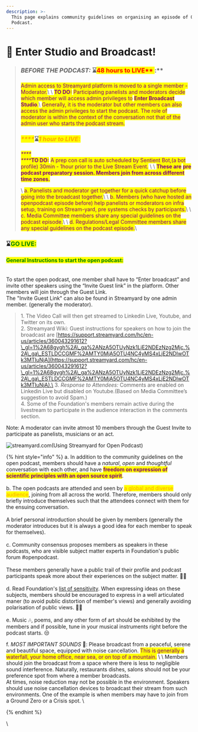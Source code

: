 ```yaml
---
description: >-
  This page explains community guidelines on organising an episode of Open
  Podcast.
---
```


# 📢 Enter Studio and Broadcast!

> ### _**BEFORE THE PODCAST:**_ :hourglass:<mark style="color:red;">**48 hours to LIVE**</mark><mark style="color:red;">** **</mark><mark style="color:red;"><mark style="color:purple;">**:**<mark style="color:purple;"></mark> <mark style="color:purple;"></mark><mark style="color:purple;"></mark>&#x20;
>
> <mark style="color:purple;">Admin access to Streamyard platform is moved to a single member - Moderator.</mark>\ <mark style="color:purple;"></mark>\ <mark style="color:purple;"></mark><mark style="color:purple;">**TO DO:**</mark> <mark style="color:purple;"></mark><mark style="color:purple;">Participating panelists and moderators decide which member will access admin privileges to</mark> <mark style="color:purple;"></mark><mark style="color:purple;">**Enter Broadcast Studio**</mark><mark style="color:purple;">.</mark>\ <mark style="color:purple;">Generally, it is the moderator but other members can also access the admin privileges to start the podcast. The role of moderator is within the context of the conversation not that of the admin user who starts the podcast stream.</mark>
>
> <mark style="color:purple;"></mark>
>
> ### _<mark style="color:orange;">****</mark>_:hourglass:_<mark style="color:orange;">**1 hour to LIVE:**</mark>_&#x20;
>
> _<mark style="color:purple;">****</mark>_\
> _<mark style="color:purple;">****</mark>_<mark style="color:purple;">**TO DO:**</mark> <mark style="color:purple;"></mark><mark style="color:purple;">A prep con call is auto scheduled by Sentient Bot,(a bot profile) 30min - 1hour prior to the Live Stream Event.</mark> \ <mark style="color:purple;"></mark>\ <mark style="color:purple;"></mark><mark style="color:purple;">**These are**</mark> <mark style="color:purple;"></mark><mark style="color:purple;"></mark> <mark style="color:purple;"></mark><mark style="color:purple;">**pre podcast preparatory session. Members join from across different time zones.**</mark>&#x20;
>
> <mark style="color:purple;"></mark>\ <mark style="color:purple;">a. Panelists and moderator get together for a quick catchup before going into the broadcast together.</mark>\ <mark style="color:purple;"></mark>\ <mark style="color:purple;">b. Members (who have hosted an openpodcast episode before) help panelists or moderators on infra setup, training on Stream-yard, pre systems checks by participants.</mark>\ <mark style="color:purple;"></mark>\ <mark style="color:purple;">c. Media Committee members share any special guidelines on the podcast episode.</mark>\ <mark style="color:purple;"></mark>\ <mark style="color:purple;">d. Regulations/Legal Committee members share any special guidelines on the podcast episode.</mark>\
>

### :hourglass:<mark style="color:green;">**GO LIVE:**</mark>&#x20;

#### <mark style="color:green;">**General Instructions to start the open podcast:**</mark>

\
To start the open podcast, one member shall have to “Enter broadcast” and invite other speakers using the “Invite Guest link” in the platform. Other members will join through the Guest Link. \
The "Invite Guest Link" can also be found in Streamyard by one admin member. (generally the moderator).

> 1\. The Video Call will then get streamed to Linkedin Live, Youtube, and Twitter on its own.\
> 2\. Streamyard Wiki: Guest instructions for speakers on how to join the broadcast are [https://support.streamyard.com/hc/en-us/articles/360043291612?\_gl=1%2A68gygh%2A\_ga%2ANzA5OTUyNzk1LjE2NDEzNzg2Mjc.%2A\_ga\_ESTLDCCGMF%2AMTY0MjA5OTU4NC4yMS4xLjE2NDIwOTk3MTIuNjA](https://support.streamyard.com/hc/en-us/articles/360043291612?\_gl=1%2A68gygh%2A\_ga%2ANzA5OTUyNzk1LjE2NDEzNzg2Mjc.%2A\_ga\_ESTLDCCGMF%2AMTY0MjA5OTU4NC4yMS4xLjE2NDIwOTk3MTIuNjA).\
> 3\. _Response to Attendees:_ Comments are enabled on Linkedin Live but disabled on Youtube.(Based on Media Committee’s suggestion to avoid Spam.)\
> 4\. Some of the Foundation's members remain active during the livestream to participate in the audience interaction in the comments section.

Note: A moderator can invite atmost 10 members through the Guest Invite to participate as panelists, musicians or an act.

![streamyard.com](https://slack-imgs.com/?c=1\&o1=wi32.he32.si\&url=https%3A%2F%2Fstreamyard.com%2Fstatic%2Ffavicon-16x16.png)(Using Streamyard for Open Podcast)

{% hint style="info" %}
a. In addition to the community guidelines on the open podcast, members should have a _natural_, _open_ and _thoughtful_ conversation with each other, and have <mark style="color:purple;">**freedom on expression of scientific principles with an open source spirit**</mark>. \
\
b. The open podcasts are attended and seen by <mark style="color:orange;">a global and diverse audience</mark>, joining from all across the world. Therefore, members should only briefly introduce themselves such that the attendees connect with them for the ensuing conversation. \
\
A brief personal introduction should be given by members (generally the moderator introduces but it is always a good idea for each member to speak for themselves). \
\
c. Community consensus proposes members as speakers in these podcasts, who are visible subject matter experts in Foundation's public forum #openpodcast. \
\
These members generally have a public trail of their profile and podcast participants speak more about their experiences on the subject matter. 👍🏼\
\
d. Read Foundation's [list of sensitivity](../data-processing/how-not-to-spam/list-of-sensitivity.md). When expressing ideas on these subjects, members should be encouraged to express in a well articulated maner (to avoid public distortion of member's views) and generally avoiding polarisation of public views. 👌🏿\
\
e. Music 🎶, poems, and any other form of art should be exhibited by the members and if possible, tune in your musical instruments right before the podcast starts. 😒&#x20;

f. _MOST IMPORTANT SOUNDS_ 👀: Please broadcast from a peaceful, serene and beautiful space, equipped with noise cancellation. <mark style="color:purple;">This is generally a waterfall, your home office, near sea, or on top of a mountain.</mark> \ <mark style="color:purple;"></mark>\ <mark style="color:purple;"></mark>Members should join the broadcast from a space where there is less to negligible sound interference. Naturally, restaurants dishes, salons should not be your preference spot from where a member broadcasts. \
At times, noise reduction may not be possible in the environment. Speakers should use noise cancellation devices to broadcast their stream from such environments. One of the example is when members may have to join from a Ground Zero or a Crisis spot.    \

{% endhint %}



\
